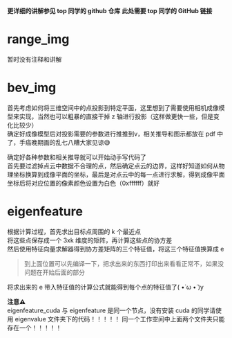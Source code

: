 **更详细的讲解参见 top 同学的 github 仓库**
**此处需要 top 同学的 GitHub 链接**

# range_img
暂时没有注释和讲解

# bev_img
首先考虑如何将三维空间中的点投影到特定平面，这里想到了需要使用相机成像模型来实现，当然也可以粗暴的直接干掉 z 轴进行投影（这样做更快一些，但是变化比较少）  
确定好成像模型后对投影需要的参数进行推推到v，相关推导和图示都放在 pdf 中了，手癌晚期画的乱七八糟大家见谅😅  

确定好各种参数和相关推导就可以开始动手写代码了  
首先要过滤掉点云中数据不合理的点，然后确定点云的边界，这样好知道如何从物理坐标换算到成像平面的坐标，最后是对点云中的每一点进行求解，得到成像平面坐标后将对应位置的像素颜色设置为白色（0xffffff）就好

# eigenfeature
根据计算过程，首先求出目标点周围的 k 个最近点  
将这些点保存成一个 3xk 维度的矩阵，再计算这些点的协方差  
然后使用特征向量求解器得到协方差矩阵的三个特征值，将这三个特征值换算成 e  

> 到上面位置可以先编译一下，把求出来的东西打印出来看看正常不，如果没问题在开始后面的部分  

将求出来的 e 带入特征值的计算公式就能得到每个点的特征值了( •̀ ω •́ )y  

**注意**⚠  
eigenfeature_cuda 与 eigenfeature 是同一个节点，没有安装 cuda 的同学请使用 eigenvalue 文件夹下的代码！！！！！
同一个工作空间中上面两个文件夹只能存在一个！！！！！

